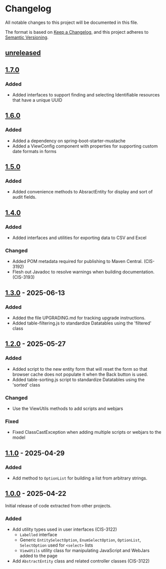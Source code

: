 # Changelog

All notable changes to this project will be documented in this file.

The format is based on [Keep a Changelog](https://keepachangelog.com/en/1.0.0/),
and this project adheres to [Semantic Versioning](https://semver.org/spec/v2.0.0.html).

## [unreleased]

## [1.7.0]

### Added

- Added interfaces to support finding and selecting Identifiable resources that have a unique UUID

## [1.6.0]

### Added

- Added a dependency on spring-boot-starter-mustache
- Added a ViewConfig component with properties for supporting custom date formats in forms

## [1.5.0]

### Added

- Added convenience methods to AbsractEntity for display and sort of audit fields.

## [1.4.0]

### Added

- Added interfaces and utilities for exporting data to CSV and Excel

### Changed

- Added POM metadata required for publishing to Maven Central. (CIS-3192)
- Flesh out Javadoc to resolve warnings when building documentation. (CIS-3193)

## [1.3.0] - 2025-06-13

### Added

- Added the file UPGRADING.md for tracking upgrade instructions.
- Added table-filtering.js to standardize Datatables using the 'filtered' class

## [1.2.0] - 2025-05-27

### Added

- Added script to the new entity form that will reset the form so that browser cache does not populate it when the Back button is used.
- Added table-sorting.js script to standardize Datatables using the 'sorted' class

### Changed

- Use the ViewUtils methods to add scripts and webjars

### Fixed

- Fixed ClassCastException when adding multiple scripts or webjars to the model

## [1.1.0] - 2025-04-29

### Added

- Add method to `OptionList` for building a list from arbitrary strings.

## [1.0.0] - 2025-04-22

Initial release of code extracted from other projects.

### Added

- Add utility types used in user interfaces (CIS-3122)
  - `Labelled` interface
  - Generic `EntitySelectOption`, `EnumSelectOption`, `OptionList`, `SelectOption` used for `<select>` lists
  - `ViewUtils` utility class for manipulating JavaScript and WebJars added to the page
- Add `AbstractEntity` class and related controller classes (CIS-3122)

[unreleased]: https://source.ohsu.edu/OCTRI-Apps/common-lib/compare/v1.7.0...HEAD
[1.7.0]: https://source.ohsu.edu/OCTRI-Apps/common-lib/releases/tag/v1.7.0
[1.6.0]: https://source.ohsu.edu/OCTRI-Apps/common-lib/releases/tag/v1.6.0
[1.5.0]: https://source.ohsu.edu/OCTRI-Apps/common-lib/releases/tag/v1.5.0
[1.4.0]: https://source.ohsu.edu/OCTRI-Apps/common-lib/releases/tag/v1.4.0
[1.3.0]: https://source.ohsu.edu/OCTRI-Apps/common-lib/releases/tag/v1.3.0
[1.2.0]: https://source.ohsu.edu/OCTRI-Apps/common-lib/releases/tag/v1.2.0
[1.1.0]: https://source.ohsu.edu/OCTRI-Apps/common-lib/releases/tag/v1.1.0
[1.0.0]: https://source.ohsu.edu/OCTRI-Apps/common-lib/releases/tag/v1.0.0
